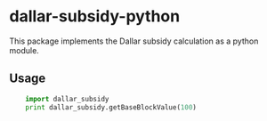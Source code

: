# dallar-subsidy-python

This package implements the Dallar subsidy calculation as a python module.

## Usage

```python
    import dallar_subsidy
    print dallar_subsidy.getBaseBlockValue(100)
```
